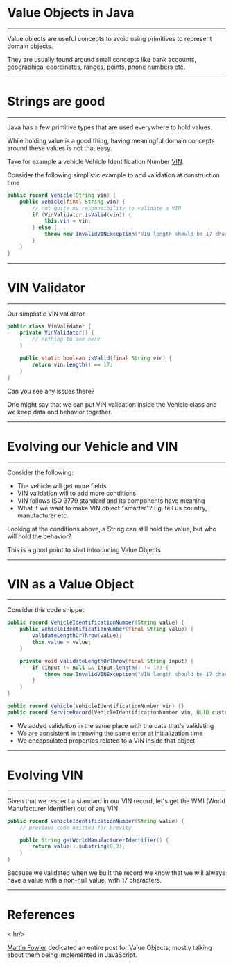 
# Value Objects in Java

<hr />

Value objects are useful concepts to avoid using primitives
to represent domain objects.

They are usually found around small concepts like bank accounts,
geographical coordinates, ranges, points, phone numbers etc.

---

# Strings are good

<hr />

Java has a few primitive types that are used everywhere to hold values.

While holding value is a good thing, having meaningful domain concepts around these values is not that easy.

Take for example a vehicle Vehicle Identification Number [VIN](https://en.wikipedia.org/wiki/Vehicle_identification_number).

Consider the following simplistic example to add validation at construction time

```java
public record Vehicle(String vin) {
    public Vehicle(final String vin) {
        // not quite my responsibility to validate a VIN
        if (VinValidator.isValid(vin)) {
            this.vin = vin;
        } else {
            throw new InvalidVINException("VIN length should be 17 characters");
        }
    }
}
```

---

# VIN Validator

<hr />

Our simplistic VIN validator

```java
public class VinValidator {
    private VinValidator() {
        // nothing to see here
    }

    public static boolean isValid(final String vin) {
        return vin.length() == 17;
    }
}
```

Can you see any issues there?

One might say that we can put VIN validation inside the Vehicle class and we keep data and behavior together.

---

# Evolving our Vehicle and VIN

<hr />

Consider the following:

* The vehicle will get more fields
* VIN validation will to add more conditions
* VIN follows ISO 3779 standard and its components have meaning
* What if we want to make VIN object "smarter"? Eg. tell us country, manufacturer etc.

Looking at the conditions above, a String can still hold the value, but who will hold the behavior?

This is a good point to start introducing Value Objects

---

# VIN as a Value Object

<hr />

Consider this code snippet

```java
public record VehicleIdentificationNumber(String value) {
    public VehicleIdentificationNumber(final String value) {
        validateLengthOrThrow(value);
        this.value = value;
    }

    private void validateLengthOrThrow(final String input) {
        if (input != null && input.length() != 17) {
            throw new InvalidVINException("VIN length should be 17 characters");
        }
    }
}

public record Vehicle(VehicleIdentificationNumber vin) {}
public record ServiceRecord(VehicleIdentificationNumber vin, UUID customerId) {}
```

* We added validation in the same place with the data that's validating
* We are consistent in throwing the same error at initialization time
* We encapsulated properties related to a VIN inside that object

---

# Evolving VIN

<hr />

Given that we respect a standard in our VIN record, let's get the WMI (World Manufacturer Identifier) out of any VIN

```java
public record VehicleIdentificationNumber(String value) {
    // previous code omitted for brevity

    public String getWorldManufacturerIdentifier() {
        return value().substring(0,3);
    }
}
```

Because we validated when we built the record we know that we will always have a value with a non-null value, with 17 characters.

---

# References

< hr/>

[Martin Fowler](https://www.martinfowler.com/bliki/ValueObject.html) dedicated an entire post for Value Objects, mostly talking about them being implemented in JavaScript.
